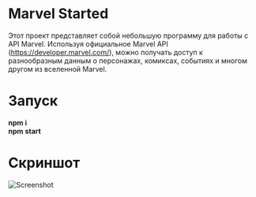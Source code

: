# Marvel Started
Этот проект представляет собой небольшую программу для работы с API Marvel. Используя официальное Marvel API (https://developer.marvel.com/), можно получать доступ к разнообразным данным о персонажах, комиксах, событиях и многом другом из вселенной Marvel.
# Запуск
**npm i**  
**npm start**
# Скриншот
![Screenshot](https://github.com/rroland20/MarvelStarter/localhost_3000_.png)
